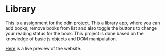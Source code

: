 # Library

This is a assignment for the odin project. This a library app, where you can add books, remove books from list and also toggle the buttons to change your reading status for the book. This project is done based on the knowledge of basic js objects and DOM manipulation.

[Here](https://mahirrafid.github.io/Library/) is a live preview of the website.
